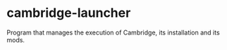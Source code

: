 # cambridge-launcher
 Program that manages the execution of Cambridge, its installation and its mods.
